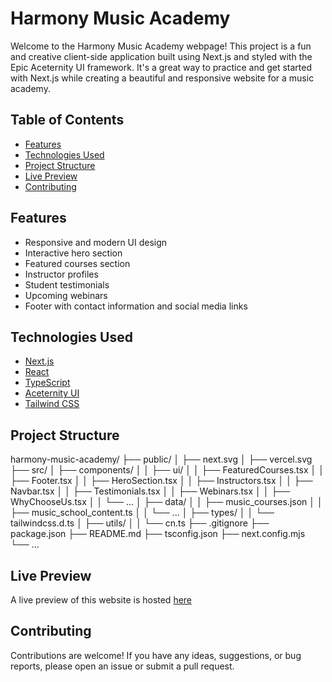 # Harmony Music Academy

Welcome to the Harmony Music Academy webpage! This project is a fun and creative client-side application built using Next.js and styled with the Epic Aceternity UI framework. It's a great way to practice and get started with Next.js while creating a beautiful and responsive website for a music academy.

## Table of Contents

- [Features](#features)
- [Technologies Used](#technologies-used)
- [Project Structure](#project-structure)
- [Live Preview](#live-preview)
- [Contributing](#contributing)

## Features

- Responsive and modern UI design
- Interactive hero section
- Featured courses section
- Instructor profiles
- Student testimonials
- Upcoming webinars
- Footer with contact information and social media links

## Technologies Used

- [Next.js](https://nextjs.org/)
- [React](https://reactjs.org/)
- [TypeScript](https://www.typescriptlang.org/)
- [Aceternity UI](https://ui.aceternity.com/)
- [Tailwind CSS](https://tailwindcss.com/)

## Project Structure

harmony-music-academy/
├── public/
│   ├── next.svg
│   ├── vercel.svg
├── src/
│   ├── components/
│   │   ├── ui/
│   │   ├── FeaturedCourses.tsx
│   │   ├── Footer.tsx
│   │   ├── HeroSection.tsx
│   │   ├── Instructors.tsx
│   │   ├── Navbar.tsx
│   │   ├── Testimonials.tsx
│   │   ├── Webinars.tsx
│   │   ├── WhyChooseUs.tsx
│   │   └── ...
│   ├── data/
│   │   ├── music_courses.json
│   │   ├── music_school_content.ts
│   │   └── ...
│   ├── types/
│   │   └── tailwindcss.d.ts
│   ├── utils/
│   │   └── cn.ts
├── .gitignore
├── package.json
├── README.md
├── tsconfig.json
├── next.config.mjs
└── ...

## Live Preview

A live preview of this website is hosted [here](https://harmony-music-academy.vercel.app)

## Contributing

Contributions are welcome! If you have any ideas, suggestions, or bug reports, please open an issue or submit a pull request.